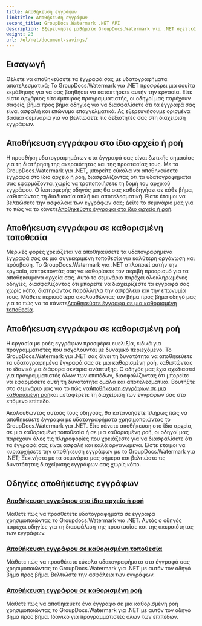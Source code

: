 ```yaml
---
title: Αποθήκευση εγγράφων
linktitle: Αποθήκευση εγγράφων
second_title: GroupDocs.Watermark .NET API
description: Εξερευνήστε μαθήματα GroupDocs.Watermark για .NET σχετικά με την αποθήκευση εγγράφων με υδατογραφήματα. Μάθετε βήμα προς βήμα μεθόδους για να βελτιώσετε την ασφάλεια και τη διαχείριση των εγγράφων.
weight: 23
url: /el/net/document-savings/
---
```

## Εισαγωγή

Θέλετε να αποθηκεύσετε τα έγγραφά σας με υδατογραφήματα αποτελεσματικά; Το GroupDocs.Watermark για .NET προσφέρει μια σουίτα εκμάθησης για να σας βοηθήσει να κατακτήσετε αυτήν την εργασία. Είτε είστε αρχάριος είτε έμπειρος προγραμματιστής, οι οδηγοί μας παρέχουν σαφείς, βήμα προς βήμα οδηγίες για να διασφαλίσετε ότι τα έγγραφά σας είναι ασφαλή και επώνυμα επαγγελματικά. Ας εξερευνήσουμε ορισμένα βασικά σεμινάρια για να βελτιώσετε τις δεξιότητές σας στη διαχείριση εγγράφων.

## Αποθήκευση εγγράφου στο ίδιο αρχείο ή ροή
 Η προσθήκη υδατογραφημάτων στα έγγραφά σας είναι ζωτικής σημασίας για τη διατήρηση της ακεραιότητας και της προστασίας τους. Με το GroupDocs.Watermark για .NET, μπορείτε εύκολα να αποθηκεύσετε έγγραφα στο ίδιο αρχείο ή ροή, διασφαλίζοντας ότι τα υδατογραφήματα σας εφαρμόζονται χωρίς να τροποποιήσετε τη δομή του αρχικού εγγράφου. Ο λεπτομερής οδηγός μας θα σας καθοδηγήσει σε κάθε βήμα, καθιστώντας τη διαδικασία απλή και αποτελεσματική. Είστε έτοιμοι να βελτιώσετε την ασφάλεια των εγγράφων σας; Δείτε το σεμινάριο μας για το πώς να το κάνετε[Αποθηκεύστε έγγραφα στο ίδιο αρχείο ή ροή](./save-document-same-file-stream/).

## Αποθήκευση εγγράφου σε καθορισμένη τοποθεσία
Μερικές φορές χρειάζεται να αποθηκεύσετε τα υδατογραφημένα έγγραφά σας σε μια συγκεκριμένη τοποθεσία για καλύτερη οργάνωση και πρόσβαση. Το GroupDocs.Watermark για .NET απλοποιεί αυτήν την εργασία, επιτρέποντάς σας να καθορίσετε τον ακριβή προορισμό για τα αποθηκευμένα αρχεία σας. Αυτό το σεμινάριο παρέχει ολοκληρωμένες οδηγίες, διασφαλίζοντας ότι μπορείτε να διαχειρίζεστε τα έγγραφά σας χωρίς κόπο, διατηρώντας παράλληλα την ασφάλεια και την επωνυμία τους. Μάθετε περισσότερα ακολουθώντας τον βήμα προς βήμα οδηγό μας για το πώς να το κάνετε[Αποθηκεύστε έγγραφα σε μια καθορισμένη τοποθεσία](./save-document-specified-location/).

## Αποθήκευση εγγράφου σε καθορισμένη ροή
 Η εργασία με ροές εγγράφων προσφέρει ευελιξία, ειδικά για προγραμματιστές που ασχολούνται με δυναμικό περιεχόμενο. Το GroupDocs.Watermark για .NET σάς δίνει τη δυνατότητα να αποθηκεύετε τα υδατογραφημένα έγγραφά σας σε μια καθορισμένη ροή, καθιστώντας το ιδανικό για διάφορα σενάρια ανάπτυξης. Ο οδηγός μας έχει σχεδιαστεί για προγραμματιστές όλων των επιπέδων, διασφαλίζοντας ότι μπορείτε να εφαρμόσετε αυτή τη δυνατότητα ομαλά και αποτελεσματικά. Βουτήξτε στο σεμινάριο μας για το πώς να[Αποθήκευση εγγράφων σε μια καθορισμένη ροή](./save-document-specified-stream/)και μεταφέρετε τη διαχείριση των εγγράφων σας στο επόμενο επίπεδο.

Ακολουθώντας αυτούς τους οδηγούς, θα κατανοήσετε πλήρως πώς να αποθηκεύετε έγγραφα με υδατογραφήματα χρησιμοποιώντας το GroupDocs.Watermark για .NET. Είτε κάνετε αποθήκευση στο ίδιο αρχείο, σε μια καθορισμένη τοποθεσία ή σε μια καθορισμένη ροή, οι οδηγοί μας παρέχουν όλες τις πληροφορίες που χρειάζεστε για να διασφαλίσετε ότι τα έγγραφά σας είναι ασφαλή και καλά οργανωμένα. Είστε έτοιμοι να κυριαρχήσετε την αποθήκευση εγγράφων με το GroupDocs.Watermark για .NET; Ξεκινήστε με τα σεμινάρια μας σήμερα και βελτιώστε τις δυνατότητες διαχείρισης εγγράφων σας χωρίς κόπο.

## Οδηγίες αποθήκευσης εγγράφων
### [Αποθήκευση εγγράφου στο ίδιο αρχείο ή ροή](./save-document-same-file-stream/)
Μάθετε πώς να προσθέτετε υδατογραφήματα σε έγγραφα χρησιμοποιώντας το Groupdocs.Watermark για .NET. Αυτός ο οδηγός παρέχει οδηγίες για τη διασφάλιση της προστασίας και της ακεραιότητας των εγγράφων.
### [Αποθήκευση εγγράφου σε καθορισμένη τοποθεσία](./save-document-specified-location/)
Μάθετε πώς να προσθέτετε εύκολα υδατογραφήματα στα έγγραφά σας χρησιμοποιώντας το GroupDocs.Watermark για .NET με αυτόν τον οδηγό βήμα προς βήμα. Βελτιώστε την ασφάλεια των εγγράφων.
### [Αποθήκευση εγγράφου σε καθορισμένη ροή](./save-document-specified-stream/)
Μάθετε πώς να αποθηκεύετε ένα έγγραφο σε μια καθορισμένη ροή χρησιμοποιώντας το GroupDocs.Watermark για .NET με αυτόν τον οδηγό βήμα προς βήμα. Ιδανικό για προγραμματιστές όλων των επιπέδων.